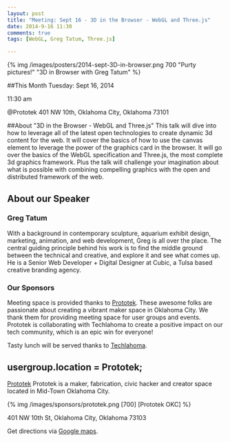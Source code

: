 ```yaml
---
layout: post
title: "Meeting: Sept 16 - 3D in the Browser - WebGL and Three.js"
date: 2014-9-16 11:30
comments: true
tags: [WebGL, Greg Tatum, Three.js]

---
```


{% img  /images/posters/2014-sept-3D-in-browser.png 700  "Purty pictures!" "3D in Browser with Greg Tatum" %}

##This Month
Tuesday: Sept 16, 2014

11:30 am

@Prototek
401 NW 10th,
Oklahoma City, Oklahoma
73101


##About "3D in the Browser - WebGL and Three.js"
This talk will dive into how to leverage all of the latest open technologies to create dynamic 3d content for the web. It will cover the basics of how to use the canvas element to leverage the power of the graphics card in the browser. It will go over the basics of the WebGL specification and Three.js, the most complete 3d graphics framework. Plus the talk will challenge your imagination about what is possible with combining compelling graphics with the open and distributed framework of the web.

<!-- more -->

## About our Speaker

### Greg Tatum

With a background in contemporary sculpture, aquarium exhibit design, marketing, animation, and web development, Greg is all over the place. The central guiding principle behind his work is to find the middle ground between the technical and creative, and explore it and see what comes up. He is a Senior Web Developer + Digital Designer at Cubic, a Tulsa based creative branding agency.

### Our Sponsors
Meeting space is provided thanks to [Prototek](http://www.prototekokc.com). These awesome folks are passionate about creating a vibrant maker space in Oklahoma City. We thank them for providing meeting space for user groups and events. Prototek is collaborating with Techlahoma to create a positive impact on our tech community, which is an epic win for everyone!

Tasty lunch will be served thanks to [Techlahoma](http://techlahoma.org/).

## usergroup.location = Prototek;

[Prototek](http://prototekokc.com/) Prototek is a maker, fabrication, civic hacker and creator space located in Mid-Town Oklahoma City.

{% img  /images/sponsors/prototek.png [700] [Prototek OKC] %}

401 NW 10th St, Oklahoma City, Oklahoma 73103

Get directions via [Google maps](https://www.google.com/maps/place/401+NW+10th+St/@35.478527,-97.519417,17z/data=!3m1!4b1!4m2!3m1!1s0x87b21733fd30d655:0xce3a1cd9b95c8415).
